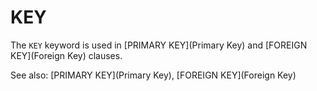 # KEY

The ```KEY``` keyword is used in [PRIMARY KEY](Primary Key) and [FOREIGN KEY](Foreign Key) clauses.

See also: [PRIMARY KEY](Primary Key), [FOREIGN KEY](Foreign Key)